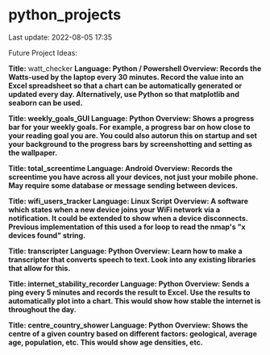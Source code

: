 # python_projects

Last update: 2022-08-05 17:35

Future Project Ideas:

<strong>Title:</strong> watt_checker
<strong>Language: Python / Powershell
<strong>Overview: Records the Watts-used by the laptop every 30 minutes. Record the value into an Excel spreadsheet so that a chart can be automatically generated or updated every day. Alternatively, use Python so that matplotlib and seaborn can be used.

<strong>Title:</strong> weekly_goals_GUI
<strong>Language: Python
<strong>Overview: Shows a progress bar for your weekly goals. For example, a progress bar on how close to your reading goal you are. You could also autorun this on startup and set your background to the progress bars by screenshotting and setting as the wallpaper.

<strong>Title:</strong> total_screentime
Language:</strong> Android
Overview:</strong> Records the screentime you have across all your devices, not just your mobile phone. May require some database or message sending between devices.

<strong>Title:</strong> wifi_users_tracker
<strong>Language:</strong> Linux Script
<strong>Overview:</strong> A software which states when a new device joins your WiFi network via a notification. It could be extended to show when a device disconnects. Previous implementation of this used a for loop to read the nmap's "x devices found" string.

<strong>Title:</strong> transcripter
<strong>Language:</strong> Python
<strong>Overview:</strong> Learn how to make a transcripter that converts speech to text. Look into any existing libraries that allow for this.

<strong>Title:</strong> internet_stability_recorder
<strong>Language:</strong> Python
<strong>Overview:</strong> Sends a ping every 5 minutes and records the result to Excel. Use the results to automatically plot into a chart. This would show how stable the internet is throughout the day.

<strong>Title:</strong> centre_country_shower
<strong>Language:</strong> Python
<strong>Overview:</strong> Shows the centre of a given country based on different factors: geological, average age, population, etc. This would show age densities, etc.
